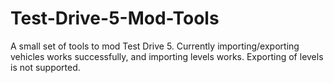 # Test-Drive-5-Mod-Tools

A small set of tools to mod Test Drive 5. Currently importing/exporting vehicles works successfully, and importing levels works. Exporting of levels is not supported.
